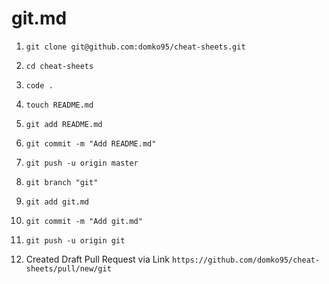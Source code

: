# git.md

1. `git clone git@github.com:domko95/cheat-sheets.git`

2. `cd cheat-sheets`

3. `code .`

4. `touch README.md`

5. `git add README.md`

6. `git commit -m "Add README.md"`

7. `git push -u origin master`

8. `git branch "git"`

9. `git add git.md`

10. `git commit -m "Add git.md"`

11. `git push -u origin git`

12. Created Draft Pull Request via Link `https://github.com/domko95/cheat-sheets/pull/new/git`